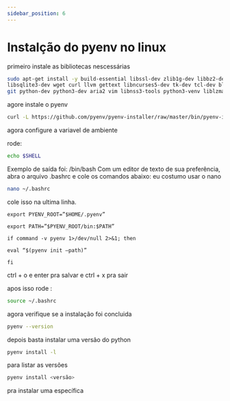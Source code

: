 ```yaml
---
sidebar_position: 6
---
```


# Instalção do pyenv no linux

primeiro instale as bibliotecas nescessárias

```bash
sudo apt-get install -y build-essential libssl-dev zlib1g-dev libbz2-dev libreadline-dev 
libsqlite3-dev wget curl llvm gettext libncurses5-dev tk-dev tcl-dev blt-dev libgdbm-dev
git python-dev python3-dev aria2 vim libnss3-tools python3-venv liblzma-dev libpq-dev
```

agore instale o pyenv

```bash
curl -L https://github.com/pyenv/pyenv-installer/raw/master/bin/pyenv-installer | bash
```

agora configure a variavel de ambiente 

rode:

```bash
echo $SHELL
```

Exemplo de saída foi: /bin/bash
Com um editor de texto de sua preferência, abra o arquivo .bashrc e cole os comandos abaixo:
eu costumo usar o nano
```bash
nano ~/.bashrc
```

cole isso na ultima linha.

```
export PYENV_ROOT=”$HOME/.pyenv”

export PATH=”$PYENV_ROOT/bin:$PATH”

if command -v pyenv 1>/dev/null 2>&1; then

eval “$(pyenv init –path)”

fi
```

ctrl + o e enter pra salvar e ctrl + x pra sair

apos isso rode :

```bash
source ~/.bashrc
```

agora verifique se a instalação foi concluida

```bash
pyenv --version
```

depois basta instalar uma versão do python

```bash
pyenv install -l
```

para listar as versões

```bash
pyenv install <versão>
```

pra instalar uma específica
